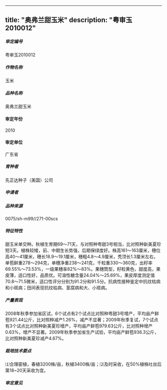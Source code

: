 
---
title: "奥弗兰甜玉米"
description: "粤审玉2010012"
---
##### 审定编号 
粤审玉2010012

##### 作物名称
玉米

##### 品种名称
奥弗兰甜玉米

#### 审定年份
2010	

#### 审定单位
广东省

##### 育种者
先正达种子（美国）公司

##### 申请者


##### 品种来源
0075/sh-m99//271-00scs

##### 特征特性
甜玉米单交种。秋植生育期69～71天，与对照种粤甜3号相当，比对照种新美夏珍短3天。植株较矮，前、中期生长势强，后期保绿度好。株高161～163厘米，穗位高40～41厘米，穗长18.9～19.1厘米，穗粗4.8～4.9厘米，秃顶长1.3厘米左右，单苞鲜重278～294克，单穗净重238～241克，千粒重330～360克，出籽率69.55%～73.53%，一级果穗率82%～83%。果穗筒型，籽粒黄色，甜度高，果皮薄，适口性好，品质优。可溶性糖含量24.04%～25.69%，果皮厚度测定值70.8～71.5微米，适口性评分分别为91.2分和91.5分。抗病性接种鉴定中抗纹枯病和小斑病；田间表现抗纹枯病、茎腐病和大、小斑病。

##### 产量表现
2008年秋季参加省区试，6个试点有2个试点比对照种粤甜3号增产，平均亩产鲜苞921.44公斤，比对照种减产1.26%，减产不显著；2009年秋季复试，7个试点有3个试点比对照种新美夏珍增产，平均亩产鲜苞979.63公斤，比对照种增产0.63%，增产不显著。2009年秋季参加省生产试验，平均亩产鲜苞936.3公斤，比对照种新美夏珍减产4.67%。

##### 栽培技术要点
 ⑴合理密植，春植3200株/亩，秋植3400株/亩；⑵及时采收，在50%植株吐丝后第18~20天采收为宜。


##### 审定意见



